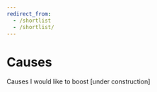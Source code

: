 ```yaml
---
redirect_from:
  - /shortlist
  - /shortlist/
---
```


# Causes

Causes I would like to boost [under construction]